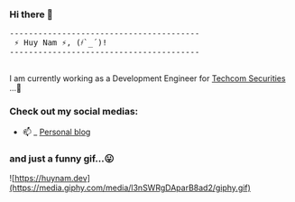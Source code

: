 ### Hi there 👋
<pre>
----------------------------------------
<span> ⚡ Huy Nam ⚡, (҂`_´)! </span>
----------------------------------------

</pre>

I am currently working as a Development Engineer for [Techcom Securities](https://www.tcbs.com.vn/) ...👋

### Check out my social medias:

- 📫  _ [Personal blog](https://huynam.dev)

### and just a funny gif...😛
![https://huynam.dev](https://media.giphy.com/media/l3nSWRgDAparB8ad2/giphy.gif)
